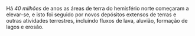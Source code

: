 ﻿Há *40 milhões* de anos as áreas de terra do hemisfério norte começaram a elevar-se, e isto foi seguido por novos depósitos extensos de terras e outras atividades terrestres, incluindo fluxos de lava, aluvião, formação de lagos e erosão.